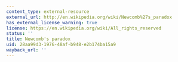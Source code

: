 ```yaml
---
content_type: external-resource
external_url: http://en.wikipedia.org/wiki/Newcomb%27s_paradox
has_external_license_warning: true
license: https://en.wikipedia.org/wiki/All_rights_reserved
status: ''
title: Newcomb's paradox
uid: 28aa99d3-1976-48af-b948-e2b174ba15a9
wayback_url: ''
---
```


